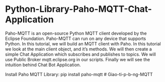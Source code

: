 # Python-Library-Paho-MQTT-Chat-Application
Paho-MQTT is an open-source Python MQTT client developed by the Eclipse Foundation. Paho-MQTT can run on any device that supports Python. In this tutorial, we will build an MQTT client with Paho.  In this tutorial we look at the main client object, and it’s methods.  We will then create a simple Chat Application which subscribes and publishes to topics.  We will use Public Broker mqtt.eclipse.org in our scripts.  Finally we will see the intuition behind Chat Bot Application.

Install Paho MQTT Library: pip install paho-mqtt
#   G i a o - t i - p - b - n g - M Q T T  
 
